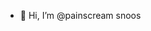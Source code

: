 - 👋 Hi, I’m @painscream
snoos

<!---
painscream/painscream is a ✨ special ✨ repository because its `README.md` (this file) appears on your GitHub profile.
You can click the Preview link to take a look at your changes.
--->
